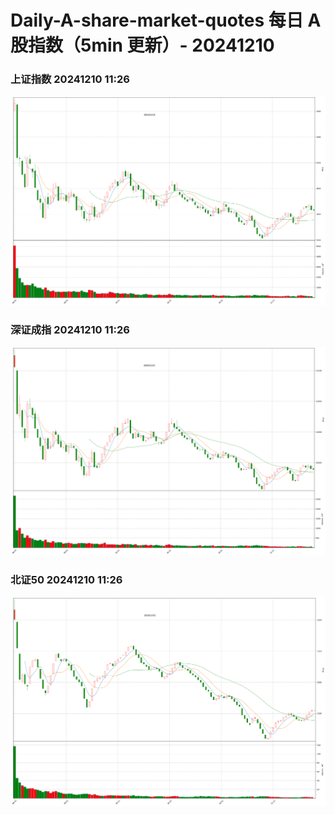 
# Daily-A-share-market-quotes 每日 A 股指数（5min 更新）- 20241210

### 上证指数 20241210 11:26
![](./fig/2024/12/20241210-sh000001.png)

### 深证成指 20241210 11:26
![](./fig/2024/12/20241210-sz399001.png)

### 北证50 20241210 11:26
![](./fig/2024/12/20241210-bj899050.png)
